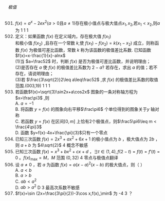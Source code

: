 ###### 极值
501. $f(x)=a^{x}-2ex^{2}(a > 0$且$a\neq 1)$存在极小值点与极大值点$x_1,x_2,$若$x_1 < x_2,$则$a$为	1	1	1
502. 定义：如果函数 $f\left(x\right)$ 在定义域内，存在极大值 $f(x_1)$ <br>和极小值 $f(x_2)$ ,且存在一个常数 $k$,使 $f(x_1)-f(x_2)=k(x_1-x_2)$ 成立，则称函数 $f\left(x\right)$ 为极值可差比函数，常数 $k$ 称为该函数的极值差比系数. 已知函数 $f(x)=x-\frac{1}{x}-alnx$ <br>(1)当 $a=\frac52$ 时，判断 $f\left(x\right)$ 是否为极值可差比函数，并说明理由；<br>(2)是否存在 $a$ 使 $f\left(x\right)$ 的极值差比系数为 $2-a?$ 若存在，求出 $a$ 的值；若不存在，请说明理由；<br>(3)若 $\frac{3\sqrt{2}}2\leq a\leq\frac52$ ,求 $f\left(x\right)$ 的极值差比系数的取值范围.(003,19)	1	1	1
503. 若函数$f(x)=\sqrt{3}\sin2x+a\cos2x$ 图象的一条对称轴方程为$x=\frac\pi3$ ,则<br>A. $a=-1$<br>B. 将函数 $y=f(x)$ 的图象向右平移$\frac\pi6$ 个单位得到的图象关于$y$ 轴对称<br>C. 若函数 $y=f(x)$ 在区间$[0,m]$ 上恰有2个极值点，则$\frac5\pi6\leq m < \frac{4\pi}3$<br>D. 函数 $y=f(x)-4x+\frac{\pi}{3}$只有一个零点
504. 已知三次函数 $f(x)=2x^{3}+ax^{2}+6x+1$ 的极小值点为 $b$ ，极大值点为 $2b$ ，则 $a+b$ 为	$4\sqrt{2}$	4	概念不敏感
505. 已知三次函数 $f(x)=x^{3}+bx^{2}+cx+d$ ，$\exists t\in (1,4),f(2-t)=f(t)=f'(t)=0$ 。$f(x)_{\max}=M$，$M$ 范围	$(0,32)$	4	零点与极值点翻译
506. 设 $a\neq 0$ ，若 $a$ 为函数 $f(x)=a(x-a)^{2}(x-b)$ 的极大值点，则（ ） <br> A. $a < b$ <br> B. $a > b$ <br> C. $ab < a^{2}$ <br> D. $ab > a^{2}$	D	3	最高次系数不敏感
507. $f(x)=\sin (2x+\frac{3\pi}{2})-3\cos x,f(x)_\min$ 为	-4	3	？